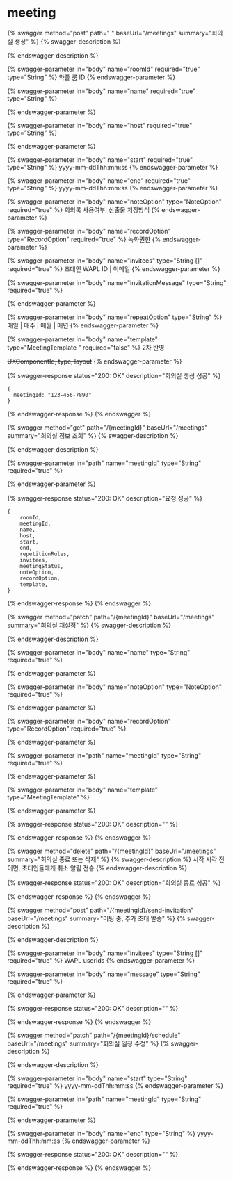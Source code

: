 # meeting

{% swagger method="post" path=" " baseUrl="/meetings" summary="회의실 생성" %}
{% swagger-description %}

{% endswagger-description %}

{% swagger-parameter in="body" name="roomId" required="true" type="String" %}
와플 룸 ID
{% endswagger-parameter %}

{% swagger-parameter in="body" name="name" required="true" type="String" %}

{% endswagger-parameter %}

{% swagger-parameter in="body" name="host" required="true" type="String" %}

{% endswagger-parameter %}

{% swagger-parameter in="body" name="start" required="true" type="String" %}
yyyy-mm-ddThh:mm:ss
{% endswagger-parameter %}

{% swagger-parameter in="body" name="end" required="true" type="String" %}
yyyy-mm-ddThh:mm:ss
{% endswagger-parameter %}

{% swagger-parameter in="body" name="noteOption" type="NoteOption" required="true" %}
회의록 사용여부, 산출물 저장방식
{% endswagger-parameter %}

{% swagger-parameter in="body" name="recordOption" type="RecordOption" required="true" %}
녹화권한
{% endswagger-parameter %}

{% swagger-parameter in="body" name="invitees" type="String []" required="true" %}
초대인 WAPL ID | 이메일
{% endswagger-parameter %}

{% swagger-parameter in="body" name="invitationMessage" type="String" required="true" %}

{% endswagger-parameter %}

{% swagger-parameter in="body" name="repeatOption" type="String" %}
매일 | 매주 | 매월 | 매년
{% endswagger-parameter %}

{% swagger-parameter in="body" name="template" type="MeetingTemplate " required="false" %}
2차 반영 

~~UXComponentId, type, layout~~
{% endswagger-parameter %}

{% swagger-response status="200: OK" description="회의실 생성 성공" %}
```
{
  meetingId: "123-456-7890"
}
```
{% endswagger-response %}
{% endswagger %}

{% swagger method="get" path="/{meetingId}" baseUrl="/meetings" summary="회의실 정보 조회" %}
{% swagger-description %}

{% endswagger-description %}

{% swagger-parameter in="path" name="meetingId" type="String" required="true" %}

{% endswagger-parameter %}

{% swagger-response status="200: OK" description="요청 성공" %}
```
{
    roomId,
    meetingId,
    name,
    host,
    start,
    end,
    repetitionRules,
    invitees,
    meetingStatus,
    noteOption,
    recordOption,
    template,
}
```
{% endswagger-response %}
{% endswagger %}

{% swagger method="patch" path="/{meetingId}" baseUrl="/meetings" summary="회의실 재설정" %}
{% swagger-description %}

{% endswagger-description %}

{% swagger-parameter in="body" name="name" type="String" required="true" %}

{% endswagger-parameter %}

{% swagger-parameter in="body" name="noteOption" type="NoteOption" required="true" %}

{% endswagger-parameter %}

{% swagger-parameter in="body" name="recordOption" type="RecordOption" required="true" %}

{% endswagger-parameter %}

{% swagger-parameter in="path" name="meetingId" type="String" required="true" %}

{% endswagger-parameter %}

{% swagger-parameter in="body" name="template" type="MeetingTemplate" %}

{% endswagger-parameter %}

{% swagger-response status="200: OK" description="" %}

{% endswagger-response %}
{% endswagger %}

{% swagger method="delete" path="/{meetingId}" baseUrl="/meetings" summary="회의실 종료 또는 삭제" %}
{% swagger-description %}
시작 시각 전이면, 초대인들에게 취소 알림 전송
{% endswagger-description %}

{% swagger-response status="200: OK" description="회의실 종료 성공" %}

{% endswagger-response %}
{% endswagger %}

{% swagger method="post" path="/{meetingId}/send-invitation" baseUrl="/meetings" summary="미팅 중, 추가 초대 발송" %}
{% swagger-description %}

{% endswagger-description %}

{% swagger-parameter in="body" name="invitees" type="String []" required="true" %}
WAPL userIds
{% endswagger-parameter %}

{% swagger-parameter in="body" name="message" type="String" required="true" %}

{% endswagger-parameter %}

{% swagger-response status="200: OK" description="" %}

{% endswagger-response %}
{% endswagger %}

{% swagger method="patch" path="/{meetingId}/schedule" baseUrl="/meetings" summary="회의실 일정 수정" %}
{% swagger-description %}

{% endswagger-description %}

{% swagger-parameter in="body" name="start" type="String" required="true" %}
yyyy-mm-ddThh:mm:ss
{% endswagger-parameter %}

{% swagger-parameter in="path" name="meetingId" type="String" required="true" %}

{% endswagger-parameter %}

{% swagger-parameter in="body" name="end" type="String" %}
yyyy-mm-ddThh:mm:ss
{% endswagger-parameter %}

{% swagger-response status="200: OK" description="" %}

{% endswagger-response %}
{% endswagger %}
